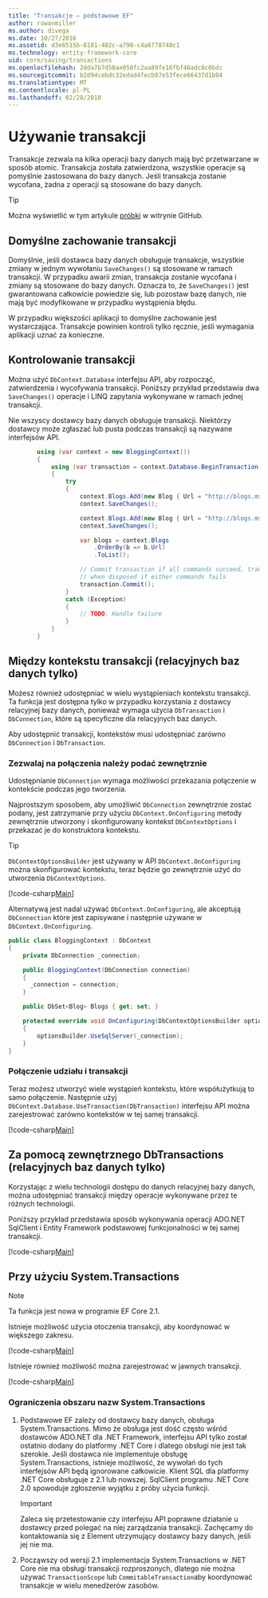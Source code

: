 ```yaml
---
title: "Transakcje — podstawowe EF"
author: rowanmiller
ms.author: divega
ms.date: 10/27/2016
ms.assetid: d3e6515b-8181-482c-a790-c4a6778748c1
ms.technology: entity-framework-core
uid: core/saving/transactions
ms.openlocfilehash: 2dda7b7d58ae058fc2aa89fe16fbf46adc8c6bdc
ms.sourcegitcommit: b2d94cebdc32edad4fecb07e53fece66437d1b04
ms.translationtype: MT
ms.contentlocale: pl-PL
ms.lasthandoff: 02/28/2018
---
```

# <a name="using-transactions"></a>Używanie transakcji

Transakcje zezwala na kilka operacji bazy danych mają być przetwarzane w sposób atomic. Transakcja została zatwierdzona, wszystkie operacje są pomyślnie zastosowana do bazy danych. Jeśli transakcja zostanie wycofana, żadna z operacji są stosowane do bazy danych.

> [!TIP]  
> Można wyświetlić w tym artykule [próbki](https://github.com/aspnet/EntityFramework.Docs/tree/master/samples/core/Saving/Saving/Transactions/) w witrynie GitHub.

## <a name="default-transaction-behavior"></a>Domyślne zachowanie transakcji

Domyślnie, jeśli dostawca bazy danych obsługuje transakcje, wszystkie zmiany w jednym wywołaniu `SaveChanges()` są stosowane w ramach transakcji. W przypadku awarii zmian, transakcja zostanie wycofana i zmiany są stosowane do bazy danych. Oznacza to, że `SaveChanges()` jest gwarantowana całkowicie powiedzie się, lub pozostaw bazę danych, nie mają być modyfikowane w przypadku wystąpienia błędu.

W przypadku większości aplikacji to domyślne zachowanie jest wystarczająca. Transakcje powinien kontroli tylko ręcznie, jeśli wymagania aplikacji uznać za konieczne.

## <a name="controlling-transactions"></a>Kontrolowanie transakcji

Można użyć `DbContext.Database` interfejsu API, aby rozpocząć, zatwierdzenia i wycofywania transakcji. Poniższy przykład przedstawia dwa `SaveChanges()` operacje i LINQ zapytania wykonywane w ramach jednej transakcji.

Nie wszyscy dostawcy bazy danych obsługuje transakcji. Niektórzy dostawcy może zgłaszać lub pusta podczas transakcji są nazywane interfejsów API.

<!-- [!code-csharp[Main](samples/core/Saving/Saving/Transactions/ControllingTransaction/Sample.cs?highlight=3,17,18,19)] -->
``` csharp
        using (var context = new BloggingContext())
        {
            using (var transaction = context.Database.BeginTransaction())
            {
                try
                {
                    context.Blogs.Add(new Blog { Url = "http://blogs.msdn.com/dotnet" });
                    context.SaveChanges();

                    context.Blogs.Add(new Blog { Url = "http://blogs.msdn.com/visualstudio" });
                    context.SaveChanges();

                    var blogs = context.Blogs
                        .OrderBy(b => b.Url)
                        .ToList();

                    // Commit transaction if all commands succeed, transaction will auto-rollback
                    // when disposed if either commands fails
                    transaction.Commit();
                }
                catch (Exception)
                {
                    // TODO: Handle failure
                }
            }
        }
```

## <a name="cross-context-transaction-relational-databases-only"></a>Między kontekstu transakcji (relacyjnych baz danych tylko)

Możesz również udostępniać w wielu wystąpieniach kontekstu transakcji. Ta funkcja jest dostępna tylko w przypadku korzystania z dostawcy relacyjnej bazy danych, ponieważ wymaga użycia `DbTransaction` i `DbConnection`, które są specyficzne dla relacyjnych baz danych.

Aby udostępnić transakcji, kontekstów musi udostępniać zarówno `DbConnection` i `DbTransaction`.

### <a name="allow-connection-to-be-externally-provided"></a>Zezwalaj na połączenia należy podać zewnętrznie

Udostępnianie `DbConnection` wymaga możliwości przekazania połączenie w kontekście podczas jego tworzenia.

Najprostszym sposobem, aby umożliwić `DbConnection` zewnętrznie zostać podany, jest zatrzymanie przy użyciu `DbContext.OnConfiguring` metody zewnętrznie utworzony i skonfigurowany kontekst `DbContextOptions` i przekazać je do konstruktora kontekstu.

> [!TIP]  
> `DbContextOptionsBuilder` jest używany w API `DbContext.OnConfiguring` można skonfigurować kontekstu, teraz będzie go zewnętrznie użyć do utworzenia `DbContextOptions`.

[!code-csharp[Main](../../../samples/core/Saving/Saving/Transactions/SharingTransaction/Sample.cs?name=Context&highlight=3,4,5)]

Alternatywą jest nadal używać `DbContext.OnConfiguring`, ale akceptują `DbConnection` które jest zapisywane i następnie używane w `DbContext.OnConfiguring`.

``` csharp
public class BloggingContext : DbContext
{
    private DbConnection _connection;

    public BloggingContext(DbConnection connection)
    {
      _connection = connection;
    }

    public DbSet<Blog> Blogs { get; set; }

    protected override void OnConfiguring(DbContextOptionsBuilder optionsBuilder)
    {
        optionsBuilder.UseSqlServer(_connection);
    }
}
```

### <a name="share-connection-and-transaction"></a>Połączenie udziału i transakcji

Teraz możesz utworzyć wiele wystąpień kontekstu, które współużytkują to samo połączenie. Następnie użyj `DbContext.Database.UseTransaction(DbTransaction)` interfejsu API można zarejestrować zarówno kontekstów w tej samej transakcji.

[!code-csharp[Main](../../../samples/core/Saving/Saving/Transactions/SharingTransaction/Sample.cs?name=Transaction&highlight=1,2,3,7,16,23,24,25)]

## <a name="using-external-dbtransactions-relational-databases-only"></a>Za pomocą zewnętrznego DbTransactions (relacyjnych baz danych tylko)

Korzystając z wielu technologii dostępu do danych relacyjnej bazy danych, można udostępniać transakcji między operacje wykonywane przez te różnych technologii.

Poniższy przykład przedstawia sposób wykonywania operacji ADO.NET SqlClient i Entity Framework podstawowej funkcjonalności w tej samej transakcji.

[!code-csharp[Main](../../../samples/core/Saving/Saving/Transactions/ExternalDbTransaction/Sample.cs?name=Transaction&highlight=4,10,21,26,27,28)]

## <a name="using-systemtransactions"></a>Przy użyciu System.Transactions

> [!NOTE]  
> Ta funkcja jest nowa w programie EF Core 2.1.

Istnieje możliwość użycia otoczenia transakcji, aby koordynować w większego zakresu.

[!code-csharp[Main](../../../samples/core/Saving/Saving/Transactions/AmbientTransaction/Sample.cs?name=Transaction&highlight=1,24,25,26)]

Istnieje również możliwość można zarejestrować w jawnych transakcji.

[!code-csharp[Main](../../../samples/core/Saving/Saving/Transactions/CommitableTransaction/Sample.cs?name=Transaction&highlight=1,13,26,27,28)]

### <a name="limitations-of-systemtransactions"></a>Ograniczenia obszaru nazw System.Transactions  

1. Podstawowe EF zależy od dostawcy bazy danych, obsługa System.Transactions. Mimo że obsługa jest dość często wśród dostawców ADO.NET dla .NET Framework, interfejsu API tylko został ostatnio dodany do platformy .NET Core i dlatego obsługi nie jest tak szerokie. Jeśli dostawca nie implementuje obsługę System.Transactions, istnieje możliwość, że wywołań do tych interfejsów API będą ignorowane całkowicie. Klient SQL dla platformy .NET Core obsługuje z 2.1 lub nowszej. SqlClient programu .NET Core 2.0 spowoduje zgłoszenie wyjątku z próby użycia funkcji. 

   > [!IMPORTANT]  
   > Zaleca się przetestowanie czy interfejsu API poprawne działanie u dostawcy przed polegać na niej zarządzania transakcji. Zachęcamy do kontaktowania się z Element utrzymujący dostawcy bazy danych, jeśli jej nie ma. 

2. Począwszy od wersji 2.1 implementacja System.Transactions w .NET Core nie ma obsługi transakcji rozproszonych, dlatego nie można używać `TransactionScope` lub `CommitableTransaction`aby koordynować transakcje w wielu menedżerów zasobów. 
